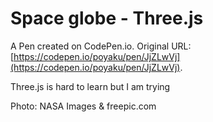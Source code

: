 # Space globe - Three.js

A Pen created on CodePen.io. Original URL: [https://codepen.io/poyaku/pen/JjZLwVj](https://codepen.io/poyaku/pen/JjZLwVj).

Three.js is hard to learn but I am trying

Photo: NASA Images & freepic.com